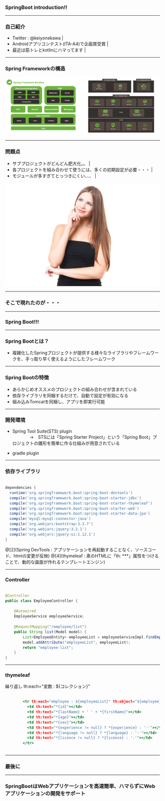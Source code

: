 ### SpringBoot introduction!!



---
### 自己紹介

- Twitter : @keiyonekawa |
- Androidアプリコンテスト(ITA-A4)で企画賞受賞 |
- 最近は筋トレとkotlinにハマってます |


---
### Spring Frameworkの構造

![springframework](spring.png)



---
### 問題点

- サブプロジェクトがどんどん肥大化。。 |
- 各プロジェクトを組み合わせて使うには、多くの初期設定が必要・・・ |
- モジュールが多すぎてとっつきにくい、、、 |

![image](DI_IMG_5788_TP_V.jpg)



---

### そこで現れたのが・・・

---

### Spring Boot!!!

---

### Spring Bootとは？

- 複雑化したSpringプロジェクトが提供する様々なライブラリやフレームワークを、手っ取り早く使えるようにしたフレームワーク

---

### Spring Bootの特徴

- あらかじめオススメのプロジェクトの組み合わせが含まれている 
- 依存ライブラリを同梱するだけで、自動で設定が有効になる 
- 組み込みTomcatを同梱し、アプリを即実行可能 

---

### 開発環境

- Spring Tool Suite(STS) plugin <br>
　　　　→　STSには「Spring Starter Project」という「Spring Boot」プロジェクトの雛形を簡単に作る仕組みが用意されている

- gradle plugin

---

### 依存ライブラリ

```build.gradle

dependencies {
  runtime('org.springframework.boot:spring-boot-devtools') 
  compile('org.springframework.boot:spring-boot-starter-jdbc')
  compile('org.springframework.boot:spring-boot-starter-thymeleaf')
  compile('org.springframework.boot:spring-boot-starter-web')
  compile('org.springframework.boot:spring-boot-starter-data-jpa')
  compile('mysql:mysql-connector-java')
  compile('org.webjars:bootstrap:3.3.7')
  compile('org.webjars:jquery:3.2.1')
  compile('org.webjars:jquery-ui:1.12.1')
}

```

@[2](Spring DevTools : アプリケーションを再起動することなく、ソースコード、htmlの変更が反映)
@[4](thymeleaf : 素のHTMLに「th: ***」属性をつけることで、動的な画面が作れるテンプレートエンジン)

---

### Controller

```EmployeeController.java

@Controller
public class EmployeeController {

    @Autowired
    EmployeeService employeeService;
    
    @RequestMapping("/employee/list")
    public String list(Model model) {
        List<EmployeeEntity> employeeList = employeeServiceImpl.findEmployee();
        model.addAttribute("employeeList", employeeList);
        return "employee-list";
    }
}
```

---

### thymeleaf

繰り返し
th:each="変数 : ${コレクション}"

``` employee-list.html

        <tr th:each="employee : ${employeeList}" th:object="${employee}">
          <td th:text="*{id}"></td>
          <td th:text="*{lastName} + ' ' + *{firstName}"></td>
          <td th:text="*{age}"></td>
          <td th:text="*{sex}"></td>
          <td th:text="*{experience != null} ? *{experience} : '-'"></td>
          <td th:text="*{language != null} ? *{language} : '-'"></td>
          <td th:text="*{licence != null} ? *{licence} : '-'"></td>
        </tr>
        
```

--- 

### 最後に


---

### SpringBootはWebアプリケーションを高速簡単、ハマらずにWebアプリケーションの開発をサポート







